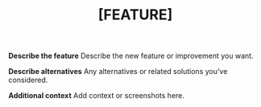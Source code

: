 ﻿---
name: Feature Request
about: Suggest improvements or new features for the web app
title: "[FEATURE] "
labels: enhancement
assignees: 

---

**Describe the feature**
Describe the new feature or improvement you want.

**Describe alternatives**
Any alternatives or related solutions you’ve considered.

**Additional context**
Add context or screenshots here.
